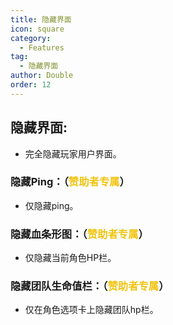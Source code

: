 ```yaml
---
title: 隐藏界面
icon: square
category:
  - Features
tag:
  - 隐藏界面
author: Double
order: 12
---
```

## 隐藏界面:
- 完全隐藏玩家用户界面。
### 隐藏Ping：（<span style="color:#f1c40f;">赞助者专属</span>）
- 仅隐藏ping。
### 隐藏血条形图：（<span style="color:#f1c40f;">赞助者专属</span>）
- 仅隐藏当前角色HP栏。
### 隐藏团队生命值栏：（<span style="color:#f1c40f;">赞助者专属</span>）
- 仅在角色选项卡上隐藏团队hp栏。

